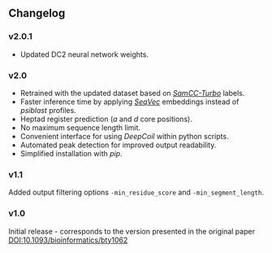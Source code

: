 ## Changelog

### v2.0.1
- Updated DC2 neural network weights.

### v2.0
- Retrained with the updated dataset based on *[SamCC-Turbo](https://github.com/labstructbioinf/samcc_turbo)* labels.
- Faster inference time by applying *[SeqVec](https://github.com/rostlab/SeqVec)* embeddings instead of *psiblast* profiles.
- Heptad register prediction (*a* and *d* core positions).
- No maximum sequence length limit.
- Convenient interface for using *DeepCoil* within python scripts.
- Automated peak detection for improved output readability.
- Simplified installation with *pip*.

### v1.1
Added output filtering options <code>-min_residue_score</code> and <code>-min_segment_length</code>.

### v1.0
Initial release - corresponds to the version presented in the original paper [DOI:10.1093/bioinformatics/bty1062](https://doi.org/10.1093/bioinformatics/bty1062)

